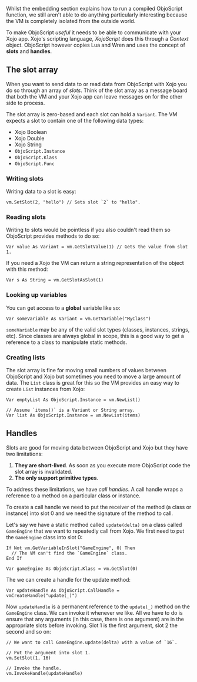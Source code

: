 Whilst the embedding section explains how to run a compiled ObjoScript function, we still aren't able to do anything particularly interesting because the VM is completely isolated from the outside world. 

To make ObjoScript _useful_ it needs to be able to communicate with your Xojo app. Xojo's scripting language, _XojoScript_ does this through a _Context_ object. ObjoScript however copies Lua and Wren and uses the concept of **slots** and **handles**.

## The slot array
When you want to send data to or read data from ObjoScript with Xojo you do so through an array of _slots_. Think of the slot array as a message board that both the VM and your Xojo app can leave messages on for the other side to process.

The slot array is zero-based and each slot can hold a `Variant`. The VM expects a slot to contain one of the following data types:

- Xojo Boolean
- Xojo Double
- Xojo String
- `ObjoScript.Instance`
- `ObjoScript.Klass`
- `ObjoScript.Func`

### Writing slots
Writing data to a slot is easy:

```xojo
vm.SetSlot(2, "hello") // Sets slot `2` to "hello".
```

### Reading slots
Writing to slots would be pointless if you also couldn't read them so ObjoScript provides methods to do so:

```xojo
Var value As Variant = vm.GetSlotValue(1) // Gets the value from slot 1.
```

If you need a Xojo the VM can return a string representation of the object with this method:

```xojo
Var s As String = vm.GetSlotAsSlot(1)
```

### Looking up variables
You can get access to a **global** variable like so:

```xojo
Var someVariable As Variant = vm.GetVariable("MyClass")
```

`someVariable` may be any of the valid slot types (classes, instances, strings, etc). Since classes are always global in scope, this is a good way to get a reference to a class to manipulate static methods.

### Creating lists
The slot array is fine for moving small numbers of values between ObjoScript and Xojo but sometimes you need to move a large amount of data. The `List` class is great for this so the VM provides an easy way to create `List` instances from Xojo:

```xojo
Var emptyList As ObjoScript.Instance = vm.NewList()

// Assume `items()` is a Variant or String array.
Var list As ObjoScript.Instance = vm.NewList(items)
```

## Handles
Slots are good for moving data between ObjoScript and Xojo but they have two limitations:

1. **They are short-lived**. As soon as you execute more ObjoScript code the slot array is invalidated.
2. **The only support primitive types**. 

To address these limitations, we have _call handles_. A call handle wraps a reference to a method on a particular class or instance. 

To create a call handle we need to put the receiver of the method (a class or instance) into slot 0 and we need the signature of the method to call. 

Let's say we have a static method called `update(delta)` on a class called `GameEngine` that we want to repeatedly call from Xojo. We first need to put the `GameEngine` class into slot 0:

```xojo
If Not vm.GetVariableInSlot("GameEngine", 0) Then
  // The VM can't find the `GameEngine` class.
End If

Var gameEngine As ObjoScript.Klass = vm.GetSlot(0)
```

The we can create a handle for the update method:

```xojo
Var updateHandle As ObjoScript.CallHandle = vmCreateHandle("update(_)")
```

Now `updateHandle` is a permanent reference to the `update(_)` method on the `GameEngine` class. We can invoke it whenever we like. All we have to do is ensure that any arguments (in this case, there is one argument) are in the appropriate slots before invoking. Slot 1 is the first argument, slot 2 the second and so on:

```xojo
// We want to call GameEngine.update(delta) with a value of `16`.

// Put the argument into slot 1.
vm.SetSlot(1, 16)

// Invoke the handle.
vm.InvokeHandle(updateHandle)
```
